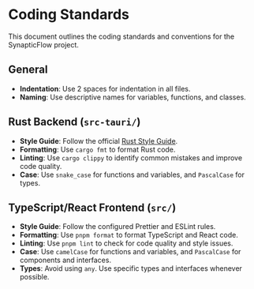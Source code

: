 # Coding Standards

This document outlines the coding standards and conventions for the SynapticFlow project.

## General

- **Indentation**: Use 2 spaces for indentation in all files.
- **Naming**: Use descriptive names for variables, functions, and classes.

## Rust Backend (`src-tauri/`)

- **Style Guide**: Follow the official [Rust Style Guide](https://doc.rust-lang.org/1.0.0/style/).
- **Formatting**: Use `cargo fmt` to format Rust code.
- **Linting**: Use `cargo clippy` to identify common mistakes and improve code quality.
- **Case**: Use `snake_case` for functions and variables, and `PascalCase` for types.

## TypeScript/React Frontend (`src/`)

- **Style Guide**: Follow the configured Prettier and ESLint rules.
- **Formatting**: Use `pnpm format` to format TypeScript and React code.
- **Linting**: Use `pnpm lint` to check for code quality and style issues.
- **Case**: Use `camelCase` for functions and variables, and `PascalCase` for components and interfaces.
- **Types**: Avoid using `any`. Use specific types and interfaces whenever possible.
